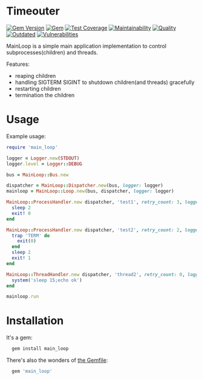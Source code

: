 # Timeouter

[![Gem Version](https://badge.fury.io/rb/main_loop.svg)](https://rubygems.org/gems/main_loop)
[![Gem](https://img.shields.io/gem/dt/main_loop.svg)](https://rubygems.org/gems/main_loop/versions)
[![Test Coverage](https://api.codeclimate.com/v1/badges/4b54466f8f384e3280d8/test_coverage)](https://codeclimate.com/github/RnD-Soft/main_loop/test_coverage)
[![Maintainability](https://api.codeclimate.com/v1/badges/4b54466f8f384e3280d8/maintainability)](https://codeclimate.com/github/RnD-Soft/main_loop/maintainability)
[![Quality](https://lysander.x.rnds.pro/api/v1/badges/main_loop_quality.svg)](https://lysander.x.rnds.pro/api/v1/badges/main_loop_quality.html)
[![Outdated](https://lysander.x.rnds.pro/api/v1/badges/main_loop_outdated.svg)](https://lysander.x.rnds.pro/api/v1/badges/main_loop_outdated.html)
[![Vulnerabilities](https://lysander.x.rnds.pro/api/v1/badges/main_loop_vulnerable.svg)](https://lysander.x.rnds.pro/api/v1/badges/main_loop_vulnerable.html)

MainLoop is a simple main application implementation to control subprocesses(children) and threads.

Features:
- reaping children
- handling SIGTERM SIGINT to shutdown children(and threads) gracefully
- restarting children
- termination the children

# Usage

Example usage:

```ruby
require 'main_loop'

logger = Logger.new(STDOUT)
logger.level = Logger::DEBUG

bus = MainLoop::Bus.new

dispatcher = MainLoop::Dispatcher.new(bus, logger: logger)
mainloop = MainLoop::Loop.new(bus, dispatcher, logger: logger)

MainLoop::ProcessHandler.new dispatcher, 'test1', retry_count: 3, logger: logger do
  sleep 2
  exit! 0
end

MainLoop::ProcessHandler.new dispatcher, 'test2', retry_count: 2, logger: logger do
  trap 'TERM' do
    exit(0)
  end
  sleep 2
  exit! 1
end

MainLoop::ThreadHandler.new dispatcher, 'thread2', retry_count: 0, logger: logger do
  system('sleep 15;echo ok')
end

mainloop.run
```


# Installation

It's a gem:
```bash
  gem install main_loop
```
There's also the wonders of [the Gemfile](http://bundler.io):
```ruby
  gem 'main_loop'
```


